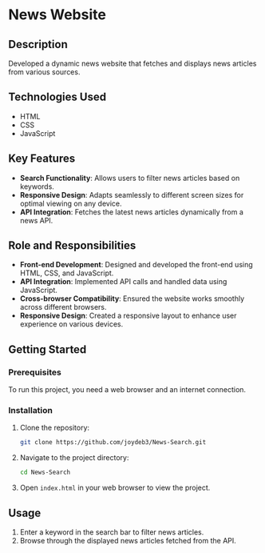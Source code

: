 # News Website

## Description
Developed a dynamic news website that fetches and displays news articles from various sources.

## Technologies Used
- HTML
- CSS
- JavaScript

## Key Features
- **Search Functionality**: Allows users to filter news articles based on keywords.
- **Responsive Design**: Adapts seamlessly to different screen sizes for optimal viewing on any device.
- **API Integration**: Fetches the latest news articles dynamically from a news API.

## Role and Responsibilities
- **Front-end Development**: Designed and developed the front-end using HTML, CSS, and JavaScript.
- **API Integration**: Implemented API calls and handled data using JavaScript.
- **Cross-browser Compatibility**: Ensured the website works smoothly across different browsers.
- **Responsive Design**: Created a responsive layout to enhance user experience on various devices.

## Getting Started

### Prerequisites
To run this project, you need a web browser and an internet connection.

### Installation
1. Clone the repository:
    ```bash
    git clone https://github.com/joydeb3/News-Search.git
    ```
2. Navigate to the project directory:
    ```bash
    cd News-Search
    ```
3. Open `index.html` in your web browser to view the project.

## Usage
1. Enter a keyword in the search bar to filter news articles.
2. Browse through the displayed news articles fetched from the API.


